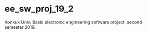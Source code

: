 # ee_sw_proj_19_2
Konkuk Univ. Basic electronic engineering software project, second semester 2019.

